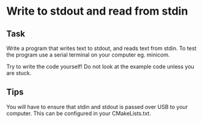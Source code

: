 # Write to stdout and read from stdin

## Task
Write a program that writes text to stdout, and reads text from stdin.
To test the program use a serial terminal on your computer eg. minicom.

Try to write the code yourself! Do not look at the example code unless you are stuck.

## Tips
You will have to ensure that stdin and stdout is passed over USB to your computer. This can be configured in your CMakeLists.txt.

